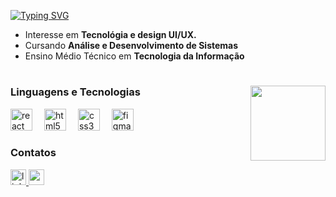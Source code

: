   [![Typing SVG](https://readme-typing-svg.herokuapp.com/?color=0ba35f&size=35&Left=true&vLeft=true&width=800&lines=✦+Oii!+tudo+bem?+✦)](https://git.io/typing-svg)
  - Interesse em **Tecnológia e design UI/UX.**  
  - Cursando **Análise e Desenvolvimento de Sistemas**  
  - Ensino Médio Técnico em **Tecnologia da Informação**

#

  <img align="right" height="120px" src="https://github-readme-stats.vercel.app/api/top-langs/?username=laags6&layout=compact&border=true&border_color=0ba35f&title_color=0ba35f&text_color=0ba35f&bg_color=0000&tittle_size=22"/>

  <h3>Linguagens e Tecnologias</h3>
<div align="left" style="justify-content: center;">
  <img src="https://cdn.jsdelivr.net/gh/devicons/devicon/icons/react/react-original.svg" height="35" alt="react" style="padding-right: 15px" />
  <img src="https://cdn.jsdelivr.net/gh/devicons/devicon/icons/html5/html5-original.svg" height="35" alt="html5" style="padding-right: 15px"/>
  <img src="https://cdn.jsdelivr.net/gh/devicons/devicon/icons/css3/css3-original.svg" height="35" alt="css3" style="padding-right: 15px" />
  <img src="https://cdn.jsdelivr.net/gh/devicons/devicon/icons/figma/figma-original.svg" height="35" alt="figma" style="padding-right: 15px" />
</div>

  <h3>Contatos</h3>
  <a href="https://www.linkedin.com/in/larissa-beatriz-585839350/" target="_blank">
    <img src="https://img.shields.io/static/v1?message=LinkedIn&logo=linkedin&label=&color=0ba35f&logoColor=white&labelColor=&style=for-the-badge" height="25" alt="linkedin logo" />
  </a>
   <a href="mailto:larissabagsantos@gmail.com" target="_blank">
    <img src="https://img.shields.io/static/v1?message=Email&logo=Gmail&label=&color=0ba35f&logoColor=white&labelColor=&style=for-the-badge" height="25" alt="email logo" />
  </a>
 




